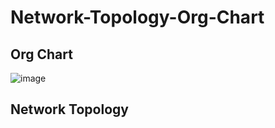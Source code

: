 # Network-Topology-Org-Chart

## Org Chart
![image](https://user-images.githubusercontent.com/123278460/230098690-4e6b348e-c54a-41ef-9473-26216ab93aeb.png)


## Network Topology
